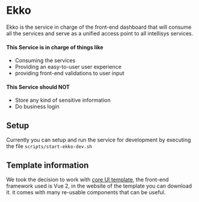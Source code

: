 # Ekko


Ekko is the service in charge of the front-end dashboard that will consume all the services and serve as a unified access point to all intellisys services.

#### This Service is in charge of things like

* Consuming the services
* Providing an easy-to-user user experience
* providing front-end validations to user input

#### This Service should NOT

* Store any kind of sensitive information
* Do business login



## Setup

Currently you can setup and run the service for development by executing the file `scripts/start-ekko-dev.sh`



## Template information

We took the decision to work with [core UI template](http://coreui.io/examples), the front-end framework used is Vue 2, in the website of the template you can download it. it comes with many re-usable components that can be useful.
